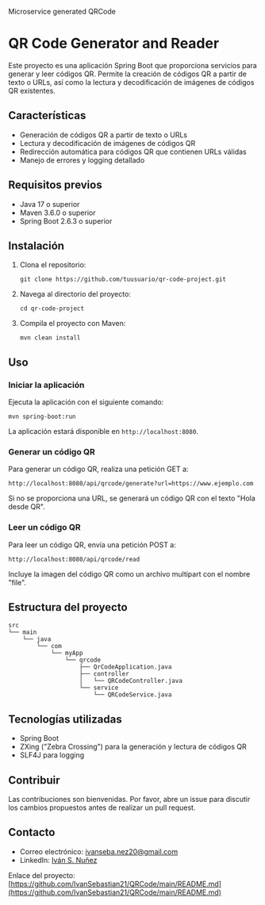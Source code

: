 Microservice generated QRCode

# QR Code Generator and Reader

Este proyecto es una aplicación Spring Boot que proporciona servicios para generar y leer códigos QR. Permite la creación de códigos QR a partir de texto o URLs, así como la lectura y decodificación de imágenes de códigos QR existentes.

## Características

- Generación de códigos QR a partir de texto o URLs
- Lectura y decodificación de imágenes de códigos QR
- Redirección automática para códigos QR que contienen URLs válidas
- Manejo de errores y logging detallado

## Requisitos previos

- Java 17 o superior
- Maven 3.6.0 o superior
- Spring Boot 2.6.3 o superior

## Instalación

1. Clona el repositorio:
   ```
   git clone https://github.com/tuusuario/qr-code-project.git
   ```

2. Navega al directorio del proyecto:
   ```
   cd qr-code-project
   ```

3. Compila el proyecto con Maven:
   ```
   mvn clean install
   ```

## Uso

### Iniciar la aplicación

Ejecuta la aplicación con el siguiente comando:

```
mvn spring-boot:run
```

La aplicación estará disponible en `http://localhost:8080`.

### Generar un código QR

Para generar un código QR, realiza una petición GET a:

```
http://localhost:8080/api/qrcode/generate?url=https://www.ejemplo.com
```

Si no se proporciona una URL, se generará un código QR con el texto "Hola desde QR".

### Leer un código QR

Para leer un código QR, envía una petición POST a:

```
http://localhost:8080/api/qrcode/read
```

Incluye la imagen del código QR como un archivo multipart con el nombre "file".

## Estructura del proyecto

```
src
└── main
    └── java
        └── com
            └── myApp
                └── qrcode
                    ├── QrCodeApplication.java
                    ├── controller
                    │   └── QRCodeController.java
                    └── service
                        └── QRCodeService.java
```

## Tecnologías utilizadas

- Spring Boot
- ZXing ("Zebra Crossing") para la generación y lectura de códigos QR
- SLF4J para logging

## Contribuir

Las contribuciones son bienvenidas. Por favor, abre un issue para discutir los cambios propuestos antes de realizar un pull request.

## Contacto

- Correo electrónico: ivanseba.nez20@gmail.com
- LinkedIn: [Iván S. Nuñez](https://www.linkedin.com/in/ivan-s-nu%C3%B1ez/)

Enlace del proyecto: [https://github.com/IvanSebastian21/QRCode/main/README.md](https://github.com/IvanSebastian21/QRCode/main/README.md)

